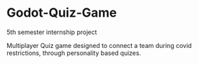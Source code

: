 # Godot-Quiz-Game

5th semester internship project

Multiplayer Quiz game designed to connect a team during covid restrictions, through personality based quizes.
